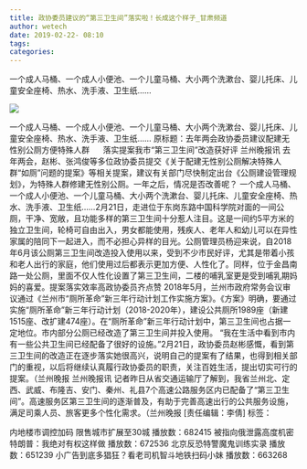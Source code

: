 ```yaml
---
title: 政协委员建议的“第三卫生间”落实啦！长成这个样子_甘肃频道
author: wetech
date: 2019-02-22- 08:10
tags: 
categories: 
---
```

一个成人马桶、一个成人小便池、一个儿童马桶、大小两个洗漱台、婴儿托床、儿童安全座椅、热水、洗手液、卫生纸……
<!-- more -->
                
<img align="center" border="0" src="http://p2.ifengimg.com/a/2016/0810/204c433878d5cf9size1_w16_h16.png" />
                
                
            
一个成人马桶、一个成人小便池、一个儿童马桶、大小两个洗漱台、婴儿托床、儿童安全座椅、热水、洗手液、卫生纸……
原标题：去年两会政协委员建议配建无性别公厕方便特殊人群
     落实提案我市“第三卫生间”改造获好评
兰州晚报讯 去年两会，赵彬、张鸿俊等多位政协委员提交《关于配建无性别公厕解决特殊人群“如厕”问题的提案》等相关提案，建议有关部门尽快制定出台《公厕建设管理规划》，为特殊人群修建无性别公厕。一年之后，情况是否改善呢？
一个成人马桶、一个成人小便池、一个儿童马桶、大小两个洗漱台、婴儿托床、儿童安全座椅、热水、洗手液、卫生纸……2月21日，走进位于东岗东路中国科学院对面的一间公厕，干净、宽敞，且功能多样的第三卫生间十分惹人注目。这是一间约5平方米的独立卫生间，轮椅可自由出入，男女都能使用，残疾人、老年人和幼儿可以在异性家属的陪同下一起进入，而不必担心异样的目光。公厕管理员杨迎来说，自2018年6月该公厕第三卫生间改造投入使用以来，受到不少市民好评，尤其是带着小孩和老人出行的家庭，他们使用过后都表示更加方便、人性化了。同样，位于金昌南路一处公厕，里面不仅人性化设置了第三卫生间，二楼的哺乳室更是受到哺乳期妈妈的喜爱。提案落实效率高政协委员齐点赞
2018年5月，兰州市政府常务会议审议通过《兰州市“厕所革命”新三年行动计划工作实施方案》。《方案》明确，要通过实施“厕所革命”新三年行动计划（2018-2020年），建设公共厕所1989座（新建1515座、改扩建474座）。在“厕所革命”新三年行动计划中，第三卫生间也占据一定地位。市内部分公厕已经改造了第三卫生间并投入使用。
“我在生活中看到市内有一些公共卫生间已经配备了很好的设施。”2月21日，政协委员赵彬感慨，看到第三卫生间的改造正在逐步落实她很高兴，说明自己的提案有了结果，也得到相关部门的重视，以后将继续认真履行政协委员的职责，关注百姓生活，提出切实可行的提案。（兰州晚报
兰州晚报讯 记者昨日从省交通运输厅了解到，我省兰州北、定西、武威、布隆吉、安门、秦州、礼县7个高速公路服务区内已配备了“第三卫生间”。高速服务区第三卫生间的逐渐普及，有助于完善高速出行的公共服务设施，满足司乘人员、旅客更多个性化需求。（兰州晚报
[责任编辑：李倩]
标签：
 
 
             
内地楼市调控加码 限售城市扩展至30城
播放数：682415
被指向俄泄露高度机密 特朗普：我绝对有权这样做
播放数：672536
北京反恐特警魔鬼训练实录
播放数：651239
小广告到底多猖狂？看老司机智斗地铁扫码小妹
播放数：663268
